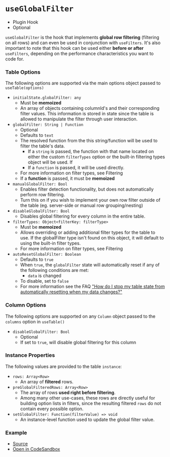 # `useGlobalFilter`

- Plugin Hook
- Optional

`useGlobalFilter` is the hook that implements **global row filtering** (filtering on all rows) and can even be used in conjunction with `useFilters`. It's also important to note that this hook can be used either **before or after** `useFilters`, depending on the performance characteristics you want to code for.

### Table Options

The following options are supported via the main options object passed to `useTable(options)`

- `initialState.globalFilter: any`
  - Must be **memoized**
  - An array of objects containing columnId's and their corresponding filter values. This information is stored in state since the table is allowed to manipulate the filter through user interaction.
- `globalFilter: String | Function`
  - Optional
  - Defaults to `text`
  - The resolved function from the this string/function will be used to filter the table's data.
    - If a `string` is passed, the function with that name located on either the custom `filterTypes` option or the built-in filtering types object will be used. If
    - If a `function` is passed, it will be used directly.
  - For more information on filter types, see Filtering
  - If a **function** is passed, it must be **memoized**
- `manualGlobalFilter: Bool`
  - Enables filter detection functionality, but does not automatically perform row filtering.
  - Turn this on if you wish to implement your own row filter outside of the table (eg. server-side or manual row grouping/nesting)
- `disableGlobalFilter: Bool`
  - Disables global filtering for every column in the entire table.
- `filterTypes: Object<filterKey: filterType>`
  - Must be **memoized**
  - Allows overriding or adding additional filter types for the table to use. If the globalFilter type isn't found on this object, it will default to using the built-in filter types.
  - For more information on filter types, see Filtering
- `autoResetGlobalFilter: Boolean`
  - Defaults to `true`
  - When `true`, the `globalFilter` state will automatically reset if any of the following conditions are met:
    - `data` is changed
  - To disable, set to `false`
  - For more information see the FAQ ["How do I stop my table state from automatically resetting when my data changes?"](../faq.md#how-do-i-stop-my-table-state-from-automatically-resetting-when-my-data-changes)

### Column Options

The following options are supported on any `Column` object passed to the `columns` option in `useTable()`

- `disableGlobalFilter: Bool`
  - Optional
  - If set to `true`, will disable global filtering for this column

### Instance Properties

The following values are provided to the table `instance`:

- `rows: Array<Row>`
  - An array of **filtered** rows.
- `preGlobalFilteredRows: Array<Row>`
  - The array of rows **used right before filtering**.
  - Among many other use-cases, these rows are directly useful for building option lists in filters, since the resulting filtered `rows` do not contain every possible option.
- `setGlobalFilter: Function(filterValue) => void`
  - An instance-level function used to update the global filter value.

### Example

- [Source](https://github.com/tannerlinsley/react-table/tree/master/examples/filtering)
- [Open in CodeSandbox](https://codesandbox.io/s/github/tannerlinsley/react-table/tree/master/examples/filtering)
